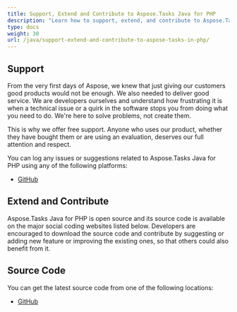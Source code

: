 ```yaml
---
title: Support, Extend and Contribute to Aspose.Tasks Java for PHP
description: "Learn how to support, extend, and contribute to Aspose.Tasks Java for PHP."
type: docs
weight: 30
url: /java/support-extend-and-contribute-to-aspose-tasks-in-php/
---
```


## **Support**
From the very first days of Aspose, we knew that just giving our customers good products would not be enough. We also needed to deliver good service. We are developers ourselves and understand how frustrating it is when a technical issue or a quirk in the software stops you from doing what you need to do. We're here to solve problems, not create them.

This is why we offer free support. Anyone who uses our product, whether they have bought them or are using an evaluation, deserves our full attention and respect.

You can log any issues or suggestions related to Aspose.Tasks Java for PHP using any of the following platforms:

- [GitHub](https://github.com/aspose-tasks/Aspose.Tasks-for-Java/issues)
## **Extend and Contribute**
Aspose.Tasks Java for PHP is open source and its source code is available on the major social coding websites listed below. Developers are encouraged to download the source code and contribute by suggesting or adding new feature or improving the existing ones, so that others could also benefit from it.
## **Source Code**
You can get the latest source code from one of the following locations:

- [GitHub](https://github.com/aspose-tasks/Aspose.Tasks-for-Java/tree/master/Plugins/Aspose_Tasks_Java_for_PHP)
